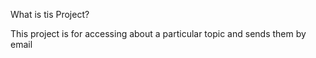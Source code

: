 What is tis Project?

This project is for accessing about a particular topic and sends them by email
